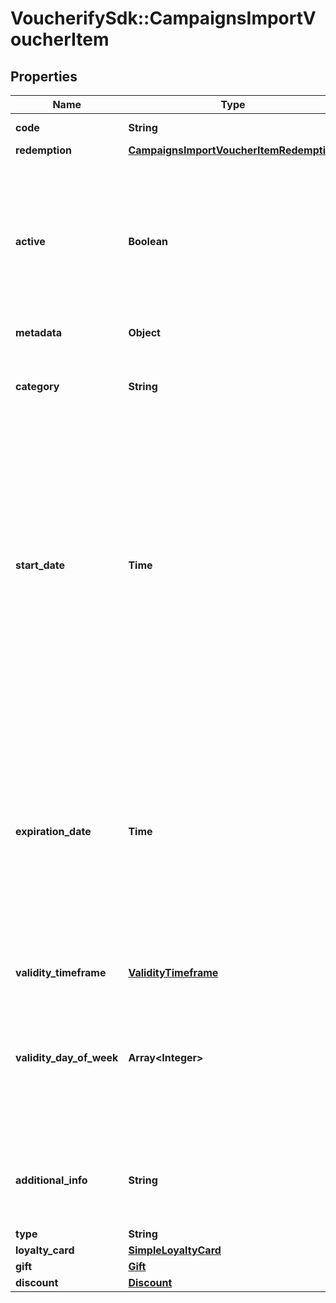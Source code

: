 # VoucherifySdk::CampaignsImportVoucherItem

## Properties

| Name | Type | Description | Notes |
| ---- | ---- | ----------- | ----- |
| **code** | **String** | Value representing the imported code. | [optional] |
| **redemption** | [**CampaignsImportVoucherItemRedemption**](CampaignsImportVoucherItemRedemption.md) |  | [optional] |
| **active** | **Boolean** | A flag to toggle the voucher on or off. You can disable a voucher even though it&#39;s within the active period defined by the &#x60;start_date&#x60; and &#x60;expiration_date&#x60;.    - &#x60;true&#x60; indicates an *active* voucher - &#x60;false&#x60; indicates an *inactive* voucher | [optional] |
| **metadata** | **Object** |  | [optional] |
| **category** | **String** | Tag defining the category that this voucher belongs to. Useful when listing vouchers using the [List Vouchers](ref:list-vouchers) endpoint. | [optional] |
| **start_date** | **Time** | Activation timestamp presented in the ISO 8601 format. Voucher is *inactive before* this date. Start date defines when the code starts to be active. Allowed date formats are: - YYYY-MM-DD - YYYY-MM-DDTHH - YYYY-MM-DDTHH:mm - YYYY-MM-DDTHH:mm:ss - YYYY-MM-DDTHH:mm:ssZ - YYYY-MM-DDTHH:mm:ss.SSSZ | [optional] |
| **expiration_date** | **Time** | Expiration date defines when the code expires. Expiration timestamp is presented in the ISO 8601 format.  Voucher is *inactive after* this date. Allowed date formats are: - YYYY-MM-DD - YYYY-MM-DDTHH - YYYY-MM-DDTHH:mm - YYYY-MM-DDTHH:mm:ss - YYYY-MM-DDTHH:mm:ssZ - YYYY-MM-DDTHH:mm:ss.SSSZ | [optional] |
| **validity_timeframe** | [**ValidityTimeframe**](ValidityTimeframe.md) |  | [optional] |
| **validity_day_of_week** | **Array&lt;Integer&gt;** | Integer array corresponding to the particular days of the week in which the voucher is valid.  - &#x60;0&#x60; Sunday - &#x60;1&#x60; Monday - &#x60;2&#x60; Tuesday - &#x60;3&#x60; Wednesday - &#x60;4&#x60; Thursday - &#x60;5&#x60; Friday - &#x60;6&#x60; Saturday | [optional] |
| **additional_info** | **String** | An optional field to keep any extra textual information about the code such as a code description and details. | [optional] |
| **type** | **String** |  | [optional] |
| **loyalty_card** | [**SimpleLoyaltyCard**](SimpleLoyaltyCard.md) |  | [optional] |
| **gift** | [**Gift**](Gift.md) |  | [optional] |
| **discount** | [**Discount**](Discount.md) |  | [optional] |

